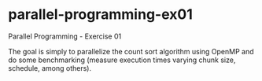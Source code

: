 parallel-programming-ex01
=========================

Parallel Programming - Exercise 01

The goal is simply to parallelize the count sort algorithm using OpenMP and do some benchmarking (measure execution times varying chunk size, schedule, among others).
